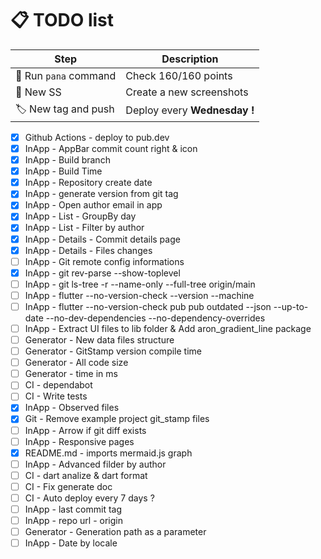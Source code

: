 # 📋 TODO list

| Step                    | Description                  |
| ----------------------- | ---------------------------- |
| 🔧 Run `pana` command   | Check 160/160 points         |
| 📸 New SS               | Create a new screenshots     |
| 🏷️ New tag and push     | Deploy every **Wednesday !** |

- [x] Github Actions - deploy to pub.dev
- [x] InApp - AppBar commit count right & icon
- [x] InApp - Build branch
- [x] InApp - Build Time
- [x] InApp - Repository create date
- [x] InApp - generate version from git tag
- [x] InApp - Open author email in app
- [x] InApp - List - GroupBy day
- [x] InApp - List - Filter by author
- [x] InApp - Details - Commit details page
- [x] InApp - Details - Files changes
- [ ] InApp - Git remote config informations
- [x] InApp - git rev-parse --show-toplevel
- [ ] InApp - git ls-tree -r --name-only --full-tree origin/main
- [ ] InApp - flutter --no-version-check --version --machine
- [ ] InApp - flutter --no-version-check pub pub outdated --json --up-to-date --no-dev-dependencies --no-dependency-overrides
- [ ] InApp - Extract UI files to lib folder & Add aron_gradient_line package
- [ ] Generator - New data files structure
- [ ] Generator - GitStamp version compile time
- [ ] Generator - All code size
- [ ] Generator - time in ms
- [ ] CI - dependabot
- [ ] CI - Write tests
- [x] InApp - Observed files
- [x] Git - Remove example project git_stamp files
- [ ] InApp - Arrow if git diff exists
- [ ] InApp - Responsive pages
- [x] README.md - imports mermaid.js graph
- [ ] InApp - Advanced filder by author
- [ ] CI - dart analize & dart format
- [ ] CI - Fix generate doc
- [ ] CI - Auto deploy every 7 days ?
- [ ] InApp - last commit tag
- [ ] InApp - repo url - origin
- [ ] Generator - Generation path as a parameter
- [ ] InApp - Date by locale
